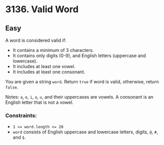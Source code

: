 # 3136. Valid Word

## Easy

A word is considered valid if:

- It contains a minimum of 3 characters.
- It contains only digits (0-9), and English letters (uppercase and lowercase).
- It includes at least one vowel.
- It includes at least one consonant.

You are given a string `word`. Return `true` if word is valid, otherwise, return `false`.

Notes: `a`, `e`, `i`, `o`, `u`, and their uppercases are vowels. A consonant is an English letter that is not a vowel.

### Constraints:

- `1 <= word.length <= 20`
- `word` consists of English uppercase and lowercase letters, digits, `@`, `#`, and `$`.

